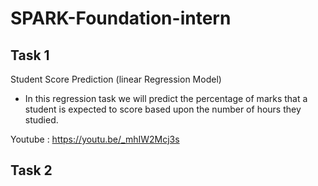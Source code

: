 # SPARK-Foundation-intern

## Task 1

Student Score Prediction (linear Regression Model)
- In this regression task we will predict the percentage of marks that a student is expected to score based upon the number of hours they studied.

Youtube : https://youtu.be/_mhIW2Mcj3s

## Task 2
